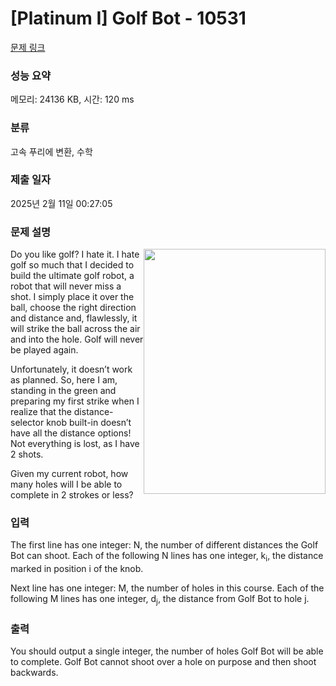 # [Platinum I] Golf Bot - 10531 

[문제 링크](https://www.acmicpc.net/problem/10531) 

### 성능 요약

메모리: 24136 KB, 시간: 120 ms

### 분류

고속 푸리에 변환, 수학

### 제출 일자

2025년 2월 11일 00:27:05

### 문제 설명

<p><img alt="" src="https://www.acmicpc.net/upload/images2/golf.png" style="float:right; height:392px; width:291px">Do you like golf? I hate it. I hate golf so much that I decided to build the ultimate golf robot, a robot that will never miss a shot. I simply place it over the ball, choose the right direction and distance and, flawlessly, it will strike the ball across the air and into the hole. Golf will never be played again.</p>

<p>Unfortunately, it doesn’t work as planned. So, here I am, standing in the green and preparing my first strike when I realize that the distance-selector knob built-in doesn’t have all the distance options! Not everything is lost, as I have 2 shots.</p>

<p>Given my current robot, how many holes will I be able to complete in 2 strokes or less?</p>

### 입력 

 <p>The first line has one integer: N, the number of different distances the Golf Bot can shoot. Each of the following N lines has one integer, k<sub>i</sub>, the distance marked in position i of the knob.</p>

<p>Next line has one integer: M, the number of holes in this course. Each of the following M lines has one integer, d<sub>j</sub>, the distance from Golf Bot to hole j.</p>

### 출력 

 <p>You should output a single integer, the number of holes Golf Bot will be able to complete. Golf Bot cannot shoot over a hole on purpose and then shoot backwards.</p>

